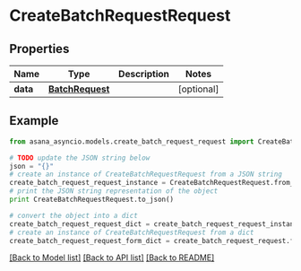 # CreateBatchRequestRequest


## Properties

Name | Type | Description | Notes
------------ | ------------- | ------------- | -------------
**data** | [**BatchRequest**](BatchRequest.md) |  | [optional] 

## Example

```python
from asana_asyncio.models.create_batch_request_request import CreateBatchRequestRequest

# TODO update the JSON string below
json = "{}"
# create an instance of CreateBatchRequestRequest from a JSON string
create_batch_request_request_instance = CreateBatchRequestRequest.from_json(json)
# print the JSON string representation of the object
print CreateBatchRequestRequest.to_json()

# convert the object into a dict
create_batch_request_request_dict = create_batch_request_request_instance.to_dict()
# create an instance of CreateBatchRequestRequest from a dict
create_batch_request_request_form_dict = create_batch_request_request.from_dict(create_batch_request_request_dict)
```
[[Back to Model list]](../README.md#documentation-for-models) [[Back to API list]](../README.md#documentation-for-api-endpoints) [[Back to README]](../README.md)


